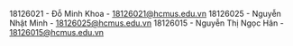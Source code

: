 18126021 - Đỗ Minh Khoa - 18126021@hcmus.edu.vn
18126025 - Nguyễn Nhật Minh - 18126025@hcmus.edu.vn
18126015 - Nguyễn Thị Ngọc Hân - 18126015@hcmus.edu.vn
